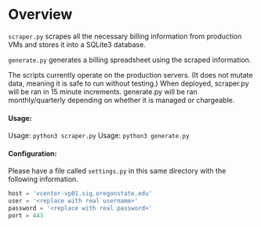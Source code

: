 # Overview
`scraper.py` scrapes all the necessary billing information from production VMs and stores it into a SQLite3 database.

`generate.py` generates a billing spreadsheet using the scraped information.

The scripts currently operate on the production servers. (It does not mutate data, meaning it is safe to run without
testing.) When deployed, scraper.py will be ran in 15 minute increments. generate.py will be ran monthly/quarterly
depending on whether it is managed or chargeable.

#### Usage:
Usage: `python3 scraper.py`
Usage: `python3 generate.py`

#### Configuration:
Please have a file called `settings.py` in this same directory with the following information.

```python
host = 'vcenter-vp01.sig.oregonstate.edu'
user = '<replace with real username>'
password = '<replace with real password>'
port = 443
```

